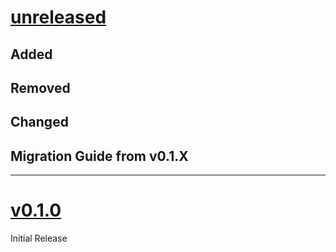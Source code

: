 # [unreleased](https://github.com/Mik3Rizzo/typst-unibs-thesis/releases/tags/)
## Added

## Removed

## Changed

## Migration Guide from v0.1.X

---

# [v0.1.0](https://github.com/Mik3Rizzo/typst-unibs-thesis/releases/tags/v0.1.0)
Initial Release
